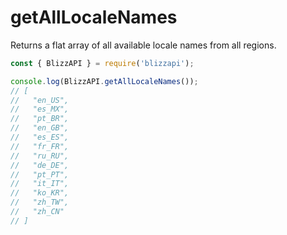 # getAllLocaleNames

Returns a flat array of all available locale names from all regions.

```js
const { BlizzAPI } = require('blizzapi');

console.log(BlizzAPI.getAllLocaleNames());
// [
//   "en_US",
//   "es_MX",
//   "pt_BR",
//   "en_GB",
//   "es_ES",
//   "fr_FR",
//   "ru_RU",
//   "de_DE",
//   "pt_PT",
//   "it_IT",
//   "ko_KR",
//   "zh_TW",
//   "zh_CN"
// ]

```